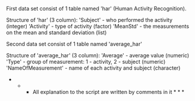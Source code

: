 First data set consist of 1 table named 'har' (Human Activity Recognition).

Structure of 'har' (3 column):
'Subject' - who performed the activity (integer)
'Activity' - type of activity (factor)
'MeanStd' - the measurements on the mean and standard deviation (list)


Second data set consist of 1 table named 'average_har'

Structure of 'average_har' (3 column):
'Average' - average value (numeric)
'Type' - group of measurement: 1 - activity, 2 - subject (numeric)
'NameOfMeasurement' - name of each activity and subject (character)


* * * All explanation to the script are written by comments in it * * *